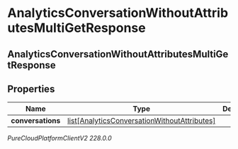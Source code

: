 # AnalyticsConversationWithoutAttributesMultiGetResponse

## AnalyticsConversationWithoutAttributesMultiGetResponse

## Properties

|Name | Type | Description | Notes|
|------------ | ------------- | ------------- | -------------|
| **conversations** | [list[AnalyticsConversationWithoutAttributes]](AnalyticsConversationWithoutAttributes) |  | [optional] |



_PureCloudPlatformClientV2 228.0.0_
